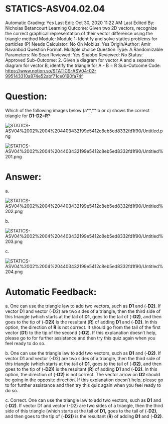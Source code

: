 # STATICS-ASV04.02.04

Automatic Grading: Yes
Last Edit: Oct 30, 2020 11:22 AM
Last Edited By: Nicholas Betancourt
Learning Outcome: Given two 2D vectors, recognize the correct graphical representation of their vector difference using the triangle method
Module: Module 1: Identify and solve statics problems for particles (P)
Needs Calculator: No
On Mobius: Yes
Origin/Author: Amir Ravanbod
Question Format: Multiple choice
Question Type: A
Randomizable Parameters: No
Sean Reviewed: Yes
Shaobo Reviewed: No
Status: Approved
Sub-Outcome: 2. Given a diagram for vector A and a separate diagram for vector B, identify the triangle for A - B = R
Sub-Outcome Code: https://www.notion.so/STATICS-ASV04-02-995143310a874e52abf71ce0190fa74f

# Question:

Which of the following images below (a**,** b or c) shows the correct triangle for **D1-D2**=**R**?

![STATICS-ASV04%2002%2004%204403432199e5412c8eb5ed8332fd1f90/Untitled.png](STATICS-ASV04%2002%2004%204403432199e5412c8eb5ed8332fd1f90/Untitled.png)

![STATICS-ASV04%2002%2004%204403432199e5412c8eb5ed8332fd1f90/Untitled%201.png](STATICS-ASV04%2002%2004%204403432199e5412c8eb5ed8332fd1f90/Untitled%201.png)

# Answer:

a. 

![STATICS-ASV04%2002%2004%204403432199e5412c8eb5ed8332fd1f90/Untitled%202.png](STATICS-ASV04%2002%2004%204403432199e5412c8eb5ed8332fd1f90/Untitled%202.png)

b. 

![STATICS-ASV04%2002%2004%204403432199e5412c8eb5ed8332fd1f90/Untitled%203.png](STATICS-ASV04%2002%2004%204403432199e5412c8eb5ed8332fd1f90/Untitled%203.png)

c. 

![STATICS-ASV04%2002%2004%204403432199e5412c8eb5ed8332fd1f90/Untitled%204.png](STATICS-ASV04%2002%2004%204403432199e5412c8eb5ed8332fd1f90/Untitled%204.png)

# Automatic Feedback:

a. One can use the triangle law to add two vectors, such as **D1** and (-**D2)**.  If vector D1 and vector (-D2) are two sides of a triangle, then the third side of this triangle (which starts at the tail of **D1,** goes to the tail of (-**D2)**, and then goes to the tip of (-**D2))** is the resultant (**R**) of adding **D1** and (-**D2)**. In this option, the direction of **R** is not correct.  It should go from the tail of the first vector (**D1**) to the tip of the second (-**D2**).  If this explanation doesn’t help, please go to <a location where all the links are> for further assistance and then try this quiz again when you feel ready to do so. 

b. One can use the triangle law to add two vectors, such as **D1** and (-**D2)**.  If vector D1 and vector (-D2) are two sides of a triangle, then the third side of this triangle (which starts at the tail of **D1,** goes to the tail of (-**D2)**, and then goes to the tip of (-**D2))** is the resultant (**R**) of adding **D1** and (-**D2)**. In this option, the direction of (-**D2)** is not correct.  The vector arrow on **D2** should be going in the opposite direction.  If this explanation doesn’t help, please go to <a location where all the links are> for further assistance and then try this quiz again when you feel ready to do so.

c. Correct. One can use the triangle law to add two vectors, such as **D1** and (-**D2)**.  If vector D1 and vector (-D2) are two sides of a triangle, then the third side of this triangle (which starts at the tail of **D1,** goes to the tail of (-**D2)**, and then goes to the tip of (-**D2))** is the resultant (**R**) of adding **D1** and (-**D2)**.